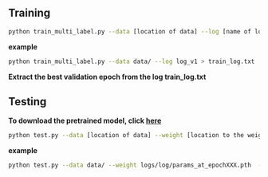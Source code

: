 
## Training 
```bash
python train_multi_label.py --data [location of data] --log [name of log folder] > train_log.txt
```

**example**
```bash
python train_multi_label.py --data data/ --log log_v1 > train_log.txt
```

**Extract the best validation epoch from the log train_log.txt**



## Testing
**To download the pretrained model, click [here](kaggle.com/models/prashk1312/triper)**

```bash
python test.py --data [location of data] --weight [location to the weight] --type multi
```
**example**

```bash
python test.py --data data/ --weight logs/log/params_at_epochXXX.pth  --type multi
```
